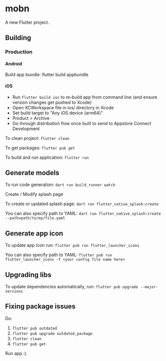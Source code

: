 # mobn

A new Flutter project.

## Building

### Production

#### Android
Build app bundle: flutter build appbundle

#### iOS
- Run `flutter build ios` to re-build app from command line (and ensure version changes get pushed to Xcode)
- Open XCWorkspace file in ios/ directory in Xcode
- Set build target to "Any iOS device (arm64)"
- Product > Archive
- Go through distribution flow once built to send to Appstore Connect
Development

To clean project: `flutter clean`

To get packages: `flutter pub get`

To build and run application: `flutter run`

## Generate models
To run code generation: `dart run build_runner watch`

Create / Modify splash page

To create or updated splash page: `dart run flutter_native_splash:create`

You can also specify path to YAML: `dart run flutter_native_splash:create --path=path/to/my/file.yaml`

## Generate app icon

To update app icon run: `flutter pub run flutter_launcher_icons`

You can also specify path to YAML: `flutter pub run flutter_launcher_icons -f <your config file name here>`

## Upgrading libs
To update dependencies automatically, run: `flutter pub upgrade --major-versions`

## Fixing package issues
Do:
1. `flutter pub outdated`
2. `flutter pub upgrade outdated_package`
3. `flutter clean`
4. `flutter pub get`

Run app :).